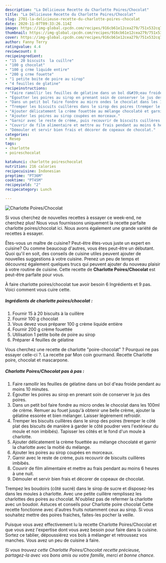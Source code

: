 ```yaml
---
description: "La Délicieuse Recette du Charlotte Poires/Chocolat"
title: "La Délicieuse Recette du Charlotte Poires/Chocolat"
slug: 2701-la-delicieuse-recette-du-charlotte-poires-chocolat
date: 2020-11-07T09:33:26.114Z
image: https://img-global.cpcdn.com/recipes/916cb61e12cea279/751x532cq70/charlotte-poireschocolat-photo-principale-de-la-recette.jpg
thumbnail: https://img-global.cpcdn.com/recipes/916cb61e12cea279/751x532cq70/charlotte-poireschocolat-photo-principale-de-la-recette.jpg
cover: https://img-global.cpcdn.com/recipes/916cb61e12cea279/751x532cq70/charlotte-poireschocolat-photo-principale-de-la-recette.jpg
author: Fanny Terry
ratingvalue: 4.4
reviewcount: 8
recipeingredient:
- "15  20 biscuits  la cuillre"
- "100 g chocolat"
- "100 g crme liquide entire"
- "200 g crme fouette"
- "1 petite boite de poire au sirop"
- "4 feuilles de glatine"
recipeinstructions:
- "Faire ramollir les feuilles de gélatine dans un bol d&#39;eau froide pendant au moins 10 minutes."
- "Égoutter les poires au sirop en prenant soin de conserver le jus des poires."
- "Dans un petit bol faire fondre au micro ondes le chocolat dans les 100ml de crème. Remuer au fouet jusqu&#39;à obtenir une belle crème, ajouter la gélatine essorée et bien mélanger. Laisser légèrement refroidir."
- "Tremper les biscuits cuillères dans le sirop des poires (tremper le côté plat des biscuits de manière à garder le côté poudrer vers l&#39;extérieur du moule et non imbibés). Tapisser les côtés et le fond d&#39;un moule à charlotte."
- "Ajouter délicatement la crème fouettée au mélange chocolaté et garnir la charlotte avec la moitié du mélange."
- "Ajouter les poires au sirop coupées en morceaux."
- "Garnir avec le reste de crème, puis recouvrir de biscuits cuillères imbibés."
- "Couvrir de film alimentaire et mettre au frais pendant au moins 6 heures à une nuit."
- "Démouler et servir bien frais et décorer de copeaux de chocolat."
categories:
- Resep
tags:
- charlotte
- poireschocolat

katakunci: charlotte poireschocolat 
nutrition: 216 calories
recipecuisine: Indonesian
preptime: "PT36M"
cooktime: "PT45M"
recipeyield: "2"
recipecategory: Lunch

---
```



![Charlotte Poires/Chocolat](https://img-global.cpcdn.com/recipes/916cb61e12cea279/751x532cq70/charlotte-poireschocolat-photo-principale-de-la-recette.jpg)

Si vous cherchez de nouvelles recettes à essayer ce week-end, ne cherchez plus! Nous vous fournissons uniquement la recette parfaite charlotte poires/chocolat ici. Nous avons également une grande variété de recettes à essayer.

Êtes-vous un maître de cuisine? Peut-être êtes-vous juste un expert en cuisine? Ou comme beaucoup d'autres, vous êtes peut-être un débutant. Quoi qu'il en soit, des conseils de cuisine utiles peuvent ajouter de nouvelles suggestions à votre cuisine. Prenez un peu de temps et découvrez également quelques trucs qui peuvent ajouter du nouveau plaisir à votre routine de cuisine. Cette recette de <strong> Charlotte Poires/Chocolat </strong> est peut-être parfaite pour vous.

<!--inarticleads1-->

À faire charlotte poires/chocolat tue avoir besoin 6 Ingrédients et 9 pas. Voici comment vous cuire cette.

##### Ingrédients de charlotte poires/chocolat :

1. Fournir 15 à 20 biscuits à la cuillère
1. Fournir 100 g chocolat
1. Vous devez vous préparer 100 g crème liquide entière
1. Fournir 200 g crème fouettée
1. Utilisation 1 petite boite de poire au sirop
1. Préparer 4 feuilles de gélatine


Vous cherchez une recette de charlotte &#34;poire-chocolat&#34; ? Pourquoi ne pas essayer celle-ci ?. La recette par Mon coin gourmand. Recette Charlotte poire, chocolat et mascarpone. 

<!--inarticleads2-->

##### Charlotte Poires/Chocolat pas à pas :

1. Faire ramollir les feuilles de gélatine dans un bol d&#39;eau froide pendant au moins 10 minutes.
1. Égoutter les poires au sirop en prenant soin de conserver le jus des poires.
1. Dans un petit bol faire fondre au micro ondes le chocolat dans les 100ml de crème. Remuer au fouet jusqu&#39;à obtenir une belle crème, ajouter la gélatine essorée et bien mélanger. Laisser légèrement refroidir.
1. Tremper les biscuits cuillères dans le sirop des poires (tremper le côté plat des biscuits de manière à garder le côté poudrer vers l&#39;extérieur du moule et non imbibés). Tapisser les côtés et le fond d&#39;un moule à charlotte.
1. Ajouter délicatement la crème fouettée au mélange chocolaté et garnir la charlotte avec la moitié du mélange.
1. Ajouter les poires au sirop coupées en morceaux.
1. Garnir avec le reste de crème, puis recouvrir de biscuits cuillères imbibés.
1. Couvrir de film alimentaire et mettre au frais pendant au moins 6 heures à une nuit.
1. Démouler et servir bien frais et décorer de copeaux de chocolat.


Trempez les boudoirs (côté sucré) dans le sirop de sucre et disposez-les dans les moules à charlotte. Avec une petite cuillère remplissez les charlottes des poires au chocolat. N&#39;oubliez pas de refermer la charlotte avec un boudoir. Astuces et conseils pour Charlotte poire chocolat Cette recette fonctionne avec d&#39;autres fruits notamment ceux au sirop. Si vous souhaitez mettre des poires fraiches, faites-les pocher la veille. 

<!--inarticleads1-->

<p>
Puisque vous avez effectivement lu la recette Charlotte Poires/Chocolat et que vous avez l'expertise dont vous avez besoin pour faire dans la cuisine. Sortez ce tablier, dépoussiérez vos bols à mélanger et retroussez vos manches. Vous avez un peu de cuisine à faire.
</p>

<p>
<i>Si vous trouvez cette Charlotte Poires/Chocolat recette précieuse, partagez-la avec vos bons amis ou votre famille, merci et bonne chance.</i>
</p>
